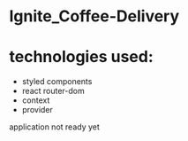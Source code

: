 # Ignite_Coffee-Delivery

# technologies used: 
- styled components
- react router-dom
- context
- provider

application not ready yet
